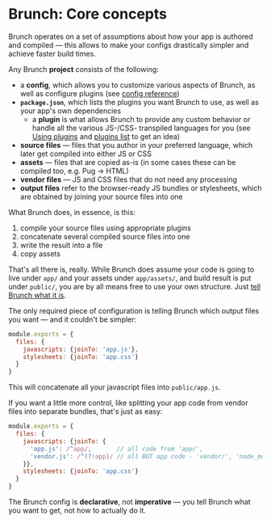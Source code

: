 # Brunch: Core concepts

Brunch operates on a set of assumptions about how your app is authored and compiled — this allows to make your configs drastically simpler and achieve faster build times.

Any Brunch **project** consists of the following:

* a **config**, which allows you to customize various aspects of Brunch, as well as configure plugins (see [config reference](/docs/config))
* **`package.json`**, which lists the plugins you want Brunch to use, as well as your app's own dependencies
  * a **plugin** is what allows Brunch to provide any custom behavior or handle all the various JS-/CSS- transpiled languages for you (see [Using plugins](/docs/using-plugins) and [plugins list](/plugins) to get an idea)
* **source files** — files that you author in your preferred language, which later get compiled into either JS or CSS
* **assets** — files that are copied as-is (in some cases these can be compiled too, e.g. Pug &rarr; HTML)
* **vendor files** — JS and CSS files that do not need any processing
* **output files** refer to the browser-ready JS bundles or stylesheets, which are obtained by joining your source files into one

What Brunch does, in essence, is this:

1. compile your source files using appropriate plugins
1. concatenate several compiled source files into one
1. write the result into a file
1. copy assets

That's all there is, really. While Brunch does assume your code is going to live under `app/` and your assets under `app/assets/`, and build result is put under `public/`, you are by all means free to use your own structure. Just [tell Brunch what it is](/docs/config.html#paths).

The only required piece of configuration is telling Brunch which output files you want — and it couldn't be simpler:

```js
module.exports = {
  files: {
    javascripts: {joinTo: 'app.js'},
    stylesheets: {joinTo: 'app.css'}
  }
}
```

This will concatenate all your javascript files into `public/app.js`.

If you want a little more control, like splitting your app code from vendor files into separate bundles, that's just as easy:

```js
module.exports = {
  files: {
    javascripts: {joinTo: {
      'app.js': /^app/,       // all code from 'app/',
      'vendor.js': /^(?!app)/ // all BUT app code - 'vendor/', 'node_modules/', etc
    }},
    stylesheets: {joinTo: 'app.css'}
  }
}
```

The Brunch config is **declarative**, not **imperative** — you tell Brunch what you want to get, not how to actually do it.
